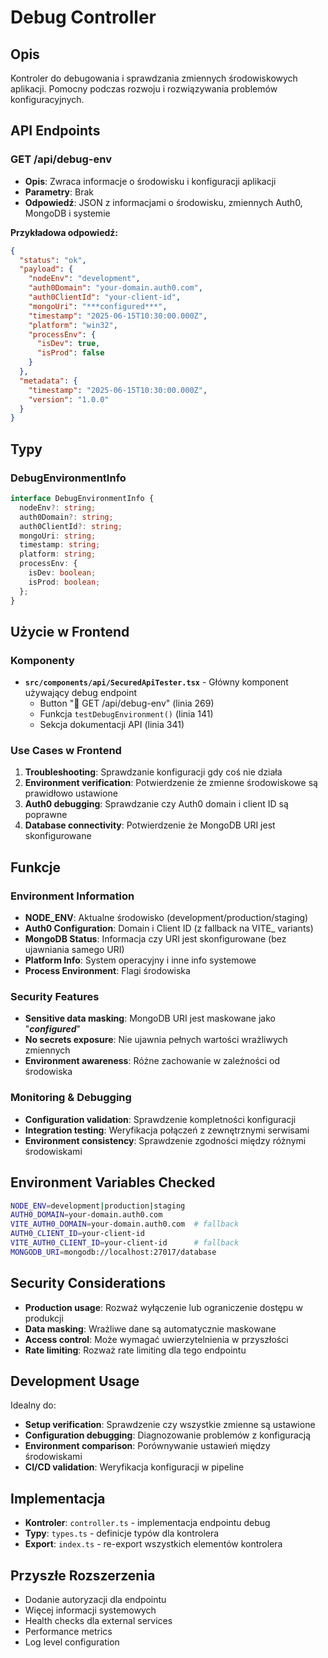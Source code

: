 # Debug Controller

## Opis
Kontroler do debugowania i sprawdzania zmiennych środowiskowych aplikacji. Pomocny podczas rozwoju i rozwiązywania problemów konfiguracyjnych.

## API Endpoints

### GET /api/debug-env
- **Opis**: Zwraca informacje o środowisku i konfiguracji aplikacji
- **Parametry**: Brak
- **Odpowiedź**: JSON z informacjami o środowisku, zmiennych Auth0, MongoDB i systemie

**Przykładowa odpowiedź:**
```json
{
  "status": "ok",
  "payload": {
    "nodeEnv": "development",
    "auth0Domain": "your-domain.auth0.com",
    "auth0ClientId": "your-client-id",
    "mongoUri": "***configured***",
    "timestamp": "2025-06-15T10:30:00.000Z",
    "platform": "win32",
    "processEnv": {
      "isDev": true,
      "isProd": false
    }
  },
  "metadata": {
    "timestamp": "2025-06-15T10:30:00.000Z",
    "version": "1.0.0"
  }
}
```

## Typy

### DebugEnvironmentInfo
```typescript
interface DebugEnvironmentInfo {
  nodeEnv?: string;
  auth0Domain?: string;
  auth0ClientId?: string;
  mongoUri: string;
  timestamp: string;
  platform: string;
  processEnv: {
    isDev: boolean;
    isProd: boolean;
  };
}
```

## Użycie w Frontend

### Komponenty
- **`src/components/api/SecuredApiTester.tsx`** - Główny komponent używający debug endpoint
  - Button "🐞 GET /api/debug-env" (linia 269)
  - Funkcja `testDebugEnvironment()` (linia 141)
  - Sekcja dokumentacji API (linia 341)

### Use Cases w Frontend
1. **Troubleshooting**: Sprawdzanie konfiguracji gdy coś nie działa
2. **Environment verification**: Potwierdzenie że zmienne środowiskowe są prawidłowo ustawione
3. **Auth0 debugging**: Sprawdzanie czy Auth0 domain i client ID są poprawne
4. **Database connectivity**: Potwierdzenie że MongoDB URI jest skonfigurowane

## Funkcje

### Environment Information
- **NODE_ENV**: Aktualne środowisko (development/production/staging)
- **Auth0 Configuration**: Domain i Client ID (z fallback na VITE_ variants)
- **MongoDB Status**: Informacja czy URI jest skonfigurowane (bez ujawniania samego URI)
- **Platform Info**: System operacyjny i inne info systemowe
- **Process Environment**: Flagi środowiska

### Security Features
- **Sensitive data masking**: MongoDB URI jest maskowane jako "***configured***"
- **No secrets exposure**: Nie ujawnia pełnych wartości wrażliwych zmiennych
- **Environment awareness**: Różne zachowanie w zależności od środowiska

### Monitoring & Debugging
- **Configuration validation**: Sprawdzenie kompletności konfiguracji
- **Integration testing**: Weryfikacja połączeń z zewnętrznymi serwisami
- **Environment consistency**: Sprawdzenie zgodności między różnymi środowiskami

## Environment Variables Checked
```bash
NODE_ENV=development|production|staging
AUTH0_DOMAIN=your-domain.auth0.com
VITE_AUTH0_DOMAIN=your-domain.auth0.com  # fallback
AUTH0_CLIENT_ID=your-client-id
VITE_AUTH0_CLIENT_ID=your-client-id      # fallback
MONGODB_URI=mongodb://localhost:27017/database
```

## Security Considerations
- **Production usage**: Rozważ wyłączenie lub ograniczenie dostępu w produkcji
- **Data masking**: Wrażliwe dane są automatycznie maskowane
- **Access control**: Może wymagać uwierzytelnienia w przyszłości
- **Rate limiting**: Rozważ rate limiting dla tego endpointu

## Development Usage
Idealny do:
- **Setup verification**: Sprawdzenie czy wszystkie zmienne są ustawione
- **Configuration debugging**: Diagnozowanie problemów z konfiguracją
- **Environment comparison**: Porównywanie ustawień między środowiskami
- **CI/CD validation**: Weryfikacja konfiguracji w pipeline

## Implementacja
- **Kontroler**: `controller.ts` - implementacja endpointu debug
- **Typy**: `types.ts` - definicje typów dla kontrolera
- **Export**: `index.ts` - re-export wszystkich elementów kontrolera

## Przyszłe Rozszerzenia
- Dodanie autoryzacji dla endpointu
- Więcej informacji systemowych
- Health checks dla external services
- Performance metrics
- Log level configuration
